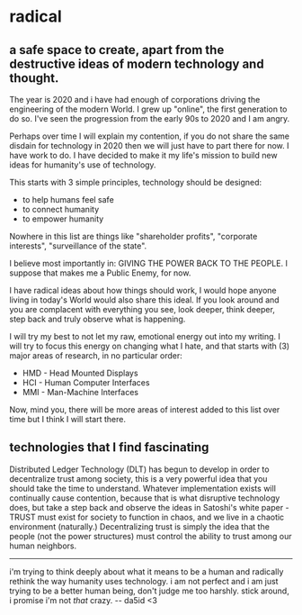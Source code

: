 # radical
a safe space to create, apart from the destructive ideas of modern technology and thought.
---
The year is 2020 and i have had enough of corporations driving the engineering of the modern World. 
I grew up "online", the first generation to do so. I've seen the progression from the early 90s to 2020 and I am angry.

Perhaps over time I will explain my contention, if you do not share the same disdain for technology in 2020 then we will just
have to part there for now. I have work to do. I have decided to make it my life's mission to build new ideas for humanity's use
of technology.

This starts with 3 simple principles, technology should be designed: 
- to help humans feel safe
- to connect humanity
- to empower humanity

Nowhere in this list are things like "shareholder profits", "corporate interests", "surveillance of the state". 

I believe most importantly in: GIVING THE POWER BACK TO THE PEOPLE. I suppose that makes me a Public Enemy, for now.

I have radical ideas about how things should work, I would hope anyone living in today's World would also share this ideal. If you
look around and you are complacent with everything you see, look deeper, think deeper, step back and truly observe what is happening.

I will try my best to not let my raw, emotional energy out into my writing. I will try to focus this energy on changing what I hate,
and that starts with (3) major areas of research, in no particular order: 
- HMD - Head Mounted Displays
- HCI - Human Computer Interfaces
- MMI - Man-Machine Interfaces

Now, mind you, there will be more areas of interest added to this list over time but I think I will start there.

## technologies that I find fascinating

Distributed Ledger Technology (DLT) has begun to develop in order to decentralize trust among society, this is a very powerful idea that
you should take the time to understand. Whatever implementation exists will continually cause contention, because that is what disruptive
technology does, but take a step back and observe the ideas in Satoshi's white paper - TRUST must exist for society to function in chaos,
and we live in a chaotic environment (naturally.) Decentralizing trust is simply the idea that the people (not the power structures) must
control the ability to trust among our human neighbors.

---

i'm trying to think deeply about what it means to be a human and radically rethink the way humanity uses technology. i am not perfect and i am just trying to be a better human being, don't judge me too harshly. stick around, i promise i'm not *that* crazy. -- da5id <3




